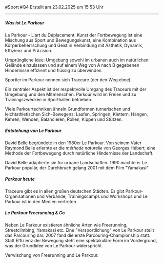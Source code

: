 #Sport #Q4 Erstellt am 23.02.2025 um 15:53 Uhr

---

##### Was ist Le Parkour

Le Parkour - L'art du Déplacement, Kunst der Fortbewegung ist eine Mischung aus Sport und Bewegungskunst, eine Kombination aus Körperbeherrschung und Geist in Verbindung mit Ästhetik, Dynamik, Effizienz und Präzision.

Ursprüngliche Idee: Umgebung sowohl im urbanen auch im natürlichen Gelände einzulassen und auf einem Weg von A nach B gegebenen Hindernisse effizient und flüssig zu überwinden.

Sportler im Parkour nennen sich Traceure (der den Weg ebne)

Ein zentraler Aspekt ist der respektvolle Umgang des Traceurs mit der Umgebung und den Mitmenschen. Parkour wird im Freien und zu Trainingszwecken in Sporthallen betrieben.

Viele Parkourtechniken ähneln Grundformen turnerischen und leichtathletischen Sich-Bewegens: Laufen, Springen, Klettern, Hängen, Kehren, Wenden, Balancieren, Rollen, Kippen und Stützen.

##### Entstehung von Le Parkour

David Belle begründete in den 1980er Le Parkour. Von seinem Vater Raymond Belle erlernte er die *méthode naturelle* von Georges Hébert; eine Methode der Fortbewegung durch natürliche Hindernisse der Landschaft.

David Belle adaptierte sie für urbane Landschaften. 1990 machte er Le Parkour populär, der Durchbruch gelang 2001 mit dem Film "Yamakasi"

##### Parkour heute

Traceure gibt es in allen großen deutschen Städten. Es gibt Parkour-Organisationen und Verbände, Trainingscamps und Workshops und Le Parkour ist in den Medien vertreten.

##### Le Parkour Freerunning & Co

Neben Le Parkour existieren ähnliche Arten wie Freerunning, Streetclimbing, Yamakasi etc. Eine "Versportlichung" von Le Parkour stellt das Parcouring dar. 2007 fand die erste Parcouring-Championship statt.
Statt Effizienz der Bewegung steht eine spektakuläre Form im Vordergrund, was der Grundidee von Le Parkour widerspricht.

Verwischung von Freerunning und Le Parkour.